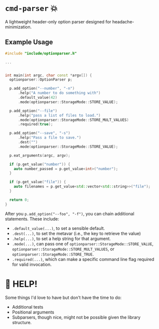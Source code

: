 # `cmd-parser` 💥

A lightweight header-only option parser designed for headache-minimization.

## Example Usage

```c++
#include "include/optionparser.h"

...


int main(int argc, char const *argv[]) {
  optionparser::OptionParser p;

  p.add_option("--number", "-n")
      .help("A number to do something with")
      .default_value(42)
      .mode(optionparser::StorageMode::STORE_VALUE);

  p.add_option("--file")
      .help("pass a list of files to load.")
      .mode(optionparser::StorageMode::STORE_MULT_VALUES)
      .required(true);

  p.add_option("--save", "-s")
      .help("Pass a file to save.")
      .dest("")
      .mode(optionparser::StorageMode::STORE_VALUE);

  p.eat_arguments(argc, argv);

  if (p.get_value("number")) {
    auto number_passed = p.get_value<int>("number");
  }

  if (p.get_value("file")) {
    auto filenames = p.get_value<std::vector<std::string>>("file");
  }

  return 0;
}
```

After you `p.add_option("--foo", "-f")`, you can chain additional statements. These include:

* `.default_value(...)`, to set a sensible default.
* `.dest(...)`, to set the metavar (i.e., the key to retrieve the value)
* `.help(...)`, to set a help string for that argument.
* `.mode(...)`, can pass one of `optionparser::StorageMode::STORE_VALUE`, `optionparser::StorageMode::STORE_MULT_VALUES`, or `optionparser::StorageMode::STORE_TRUE`.
* `.required(...)`, which can make a specific command line flag required for valid invocation.

# 🚧 HELP!

Some things I'd love to have but don't have the time to do:

* Additional tests
* Positional arguments
* Subparsers, though nice, might not be possible given the library structure.
